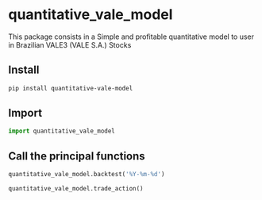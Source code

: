 # quantitative_vale_model 

This package consists in a Simple and profitable quantitative model to user in Brazilian VALE3 (VALE S.A.) Stocks

## Install
```bash
pip install quantitative-vale-model
```
## Import
```python
import quantitative_vale_model
```

## Call the principal functions
```python
quantitative_vale_model.backtest('%Y-%m-%d')

```

```python
quantitative_vale_model.trade_action()

```